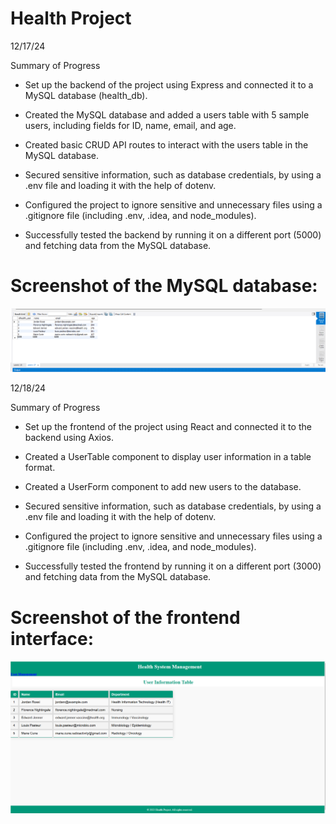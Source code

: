 # Health Project
12/17/24

Summary of Progress

- Set up the backend of the project using Express and connected it to a MySQL database (health_db).

- Created the MySQL database and added a users table with 5 sample users, including fields for ID, name, email, and age.

- Created basic CRUD API routes to interact with the users table in the MySQL database.

- Secured sensitive information, such as database credentials, by using a .env file and loading it with the help of dotenv.

- Configured the project to ignore sensitive and unnecessary files using a .gitignore file (including .env, .idea, and node_modules).

- Successfully tested the backend by running it on a different port (5000) and fetching data from the MySQL database.
# Screenshot of the MySQL database:
![Screenshot](./images/SQLscreenshot123.png)

12/18/24

Summary of Progress

- Set up the frontend of the project using React and connected it to the backend using Axios.

- Created a UserTable component to display user information in a table format.

- Created a UserForm component to add new users to the database.

- Secured sensitive information, such as database credentials, by using a .env file and loading it with the help of dotenv.

- Configured the project to ignore sensitive and unnecessary files using a .gitignore file (including .env, .idea, and node_modules).

- Successfully tested the frontend by running it on a different port (3000) and fetching data from the MySQL database.

# Screenshot of the frontend interface:
![Screenshot](./images/screenshot2.png)